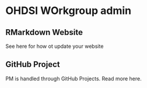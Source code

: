 # OHDSI WOrkgroup admin

## RMarkdown Website

See here for how ot update your website

## GitHub Project
PM is handled through GitHub Projects. Read more here.

